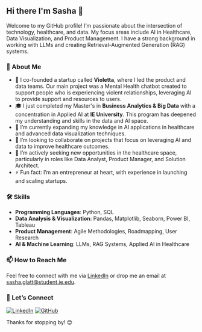 ## Hi there I'm Sasha 👋

Welcome to my GitHub profile! I’m passionate about the intersection of technology, healthcare, and data. My focus areas include AI in Healthcare, Data Visualization, and Product Management. I have a strong background in working with LLMs and creating Retrieval-Augmented Generation (RAG) systems.

### 🚀 About Me
- 🔭 I co-founded a startup called **Violetta**, where I led the product and data teams. Our main project was a Mental Health chatbot created to support people who is experiencing violent relationships, leveraging AI to provide support and resources to users.
- 🎓 I just completed my Master's in **Business Analytics & Big Data** with a concentration in Applied AI at **IE University**. This program has deepened my understanding and skills in the data and AI space.
- 🌱 I’m currently expanding my knowledge in AI applications in healthcare and advanced data visualization techniques.
- 👯 I’m looking to collaborate on projects that focus on leveraging AI and data to improve healthcare outcomes.
- 💼 I’m actively seeking new opportunities in the healthcare space, particularly in roles like Data Analyst, Product Manager, and Solution Architect.
- ⚡ Fun fact: I’m an entrepreneur at heart, with experience in launching and scaling startups.

### 🛠 Skills
- **Programming Languages**: Python, SQL
- **Data Analysis & Visualization**: Pandas, Matplotlib, Seaborn, Power BI, Tableau
- **Product Management**: Agile Methodologies, Roadmapping, User Research
- **AI & Machine Learning**: LLMs, RAG Systems, Applied AI in Healthcare

### 📫 How to Reach Me
Feel free to connect with me via [LinkedIn](https://www.linkedin.com/in/sasha-glatt-376639153/) or drop me an email at [sasha.glatt@student.ie.edu](mailto:sasha.glatt@student.ie.edu).

### 🌟 Let’s Connect
[![LinkedIn](https://img.shields.io/badge/-LinkedIn-blue)](https://www.linkedin.com/in/sasha-glatt-376639153/)
[![GitHub](https://img.shields.io/badge/-GitHub-black)](https://github.com/Sashaglattporteny)

Thanks for stopping by! 😊
